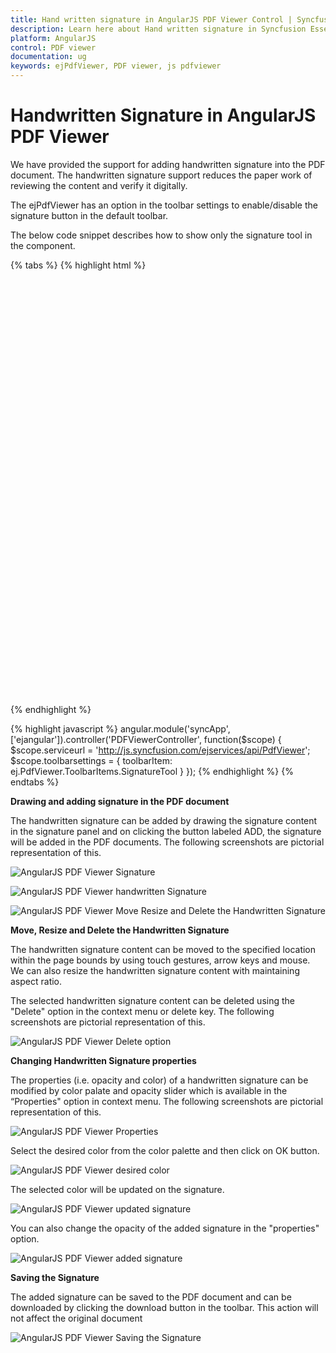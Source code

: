 ```yaml
---
title: Hand written signature in AngularJS PDF Viewer Control | Syncfusion
description: Learn here about Hand written signature in Syncfusion Essential AngularJS PDF Viewer Control, its elements, and more.
platform: AngularJS
control: PDF viewer
documentation: ug
keywords: ejPdfViewer, PDF viewer, js pdfviewer
---
```


# Handwritten Signature in AngularJS PDF Viewer

We have provided the support for adding handwritten signature into the PDF document. The handwritten signature support reduces the paper work of reviewing the content and verify it digitally. 

The ejPdfViewer has an option in the toolbar settings to enable/disable the signature button in the default toolbar. 

The below code snippet describes how to show only the signature tool in the component.

{% tabs %}
{% highlight html %}

<html ng-app="syncApp">
<head>
    <title>Handwritten Signature - PDF viewer</title>
    <!-- Add Scripts and CSS for rendering Essential JS components -->
    <link href="http://cdn.syncfusion.com/{{ site.releaseversion }}/js/web/flat-azure/ej.web.all.min.css" rel="stylesheet" />
    <script src="http://cdn.syncfusion.com/js/assets/external/jquery-3.0.0.min.js"></script>
    <script src="http://cdn.syncfusion.com/js/assets/external/angular.min.js"></script>
    <script src="http://cdn.syncfusion.com/{{ site.releaseversion }}/js/web/ej.web.all.min.js"></script>
    <script src="http://cdn.syncfusion.com/{{ site.releaseversion }}/js/common/ej.widget.angular.min.js"></script>
</head>
<body>
    <div ng-controller="PDFViewerController">
        <div id="pdfviewer" style="width: 100%;height:680px" ej-pdfviewer e-serviceurl="serviceurl" e-toolbarsettings="toolbarsettings" ></div>
    <div>
</body>
</html>
{% endhighlight %}

{% highlight javascript %}
angular.module('syncApp', ['ejangular']).controller('PDFViewerController', function($scope) {
    $scope.serviceurl = 'http://js.syncfusion.com/ejservices/api/PdfViewer';
    $scope.toolbarsettings = {
        toolbarItem: ej.PdfViewer.ToolbarItems.SignatureTool
    }
});
{% endhighlight %}
{% endtabs %}

**Drawing and adding signature in the PDF document**

The handwritten signature can be added by drawing the signature content in the signature panel and on clicking the button labeled ADD, the signature will be added in the PDF documents. The following screenshots are pictorial representation of this.

![AngularJS PDF Viewer Signature](Signature_images/Signature_img1.png)

![AngularJS PDF Viewer handwritten Signature](Signature_images/Signature_img2.png)

![AngularJS PDF Viewer Move Resize and Delete the Handwritten Signature](Signature_images/Signature_img3.png)

**Move, Resize and Delete the Handwritten Signature**

The handwritten signature content can be moved to the specified location within the page bounds by using touch gestures, arrow keys and mouse. We can also resize the handwritten signature content with maintaining aspect ratio. 

The selected handwritten signature content can be deleted using the "Delete" option in the context menu or delete key. The following screenshots are pictorial representation of this.

![AngularJS PDF Viewer Delete option](Signature_images/Signature_img4.png)            

**Changing Handwritten Signature properties**

The properties (i.e. opacity and color) of a handwritten signature can be modified by color palate and opacity slider which is available in the “Properties" option in context menu. The following screenshots are pictorial representation of this. 

![AngularJS PDF Viewer Properties](Signature_images/Signature_img5.png)      

Select the desired color from the color palette and then click on OK button.

![AngularJS PDF Viewer desired color](Signature_images/Signature_img6.png)  

The selected color will be updated on the signature.

![AngularJS PDF Viewer updated signature](Signature_images/Signature_img7.png)  

You can also change the opacity of the added signature in the "properties" option.

![AngularJS PDF Viewer added signature](Signature_images/Signature_img8.png)  

**Saving the Signature**

The added signature can be saved to the PDF document and can be downloaded by clicking the download button in the toolbar. This action will not affect the original document

![AngularJS PDF Viewer Saving the Signature](Signature_images/Signature_img9.png) 

